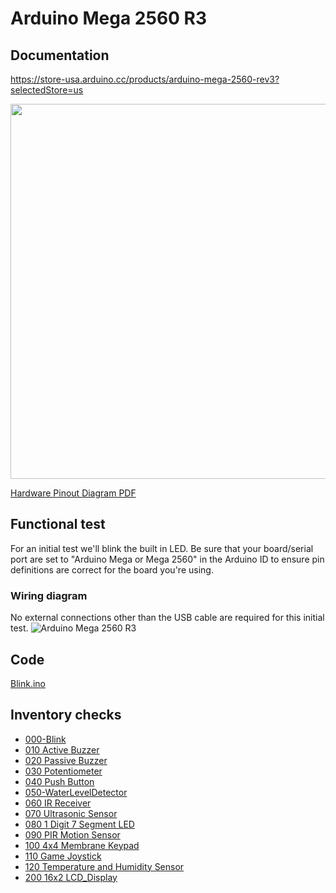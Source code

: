 # Arduino Mega 2560 R3

## Documentation
https://store-usa.arduino.cc/products/arduino-mega-2560-rev3?selectedStore=us

<img src="https://user-images.githubusercontent.com/15940/208022456-11d2173f-547e-493c-84b1-5fd1e4ccbec2.png" width="600">

[Hardware Pinout Diagram PDF](https://content.arduino.cc/assets/Pinout-Mega2560rev3_latest.pdf)

## Functional test
For an initial test we'll blink the built in LED.  Be sure that your board/serial port are set to "Arduino Mega or Mega 2560"
in the Arduino ID to ensure pin definitions are correct for the board you're using.

### Wiring diagram
No external connections other than the USB cable are required for this initial test.
![Arduino Mega 2560 R3](https://user-images.githubusercontent.com/15940/208020185-da1e9067-fe6b-4676-904c-f96625253091.png)

## Code
[Blink.ino](Blink/Blink.ino)

## Inventory checks
* [000-Blink](000-Blink)
* [010 Active Buzzer](010-ActiveBuzzer)
* [020 Passive Buzzer](020-PassiveBuzzer)
* [030 Potentiometer](030-Potentiometer)
* [040 Push Button](040-PushButton)
* [050-WaterLevelDetector](050-WaterLevelDetector)
* [060 IR Receiver](060-IrReceiver)
* [070 Ultrasonic Sensor](070-UltrasonicSensor)
* [080 1 Digit 7 Segment LED](080-1Digit7SegmentLED)
* [090 PIR Motion Sensor](090-PIRMotionSensor)
* [100 4x4 Membrane Keypad](100-4x4_MembraneKeypad)
* [110 Game Joystick](110-GameJoystick)
* [120 Temperature and Humidity Sensor](120-TemperatureHumidity)
* [200 16x2 LCD_Display](200-LCD_Display)
